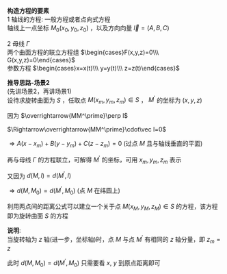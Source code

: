 **构造方程的要素**  
1 轴线的方程: 一般方程或者点向式方程  
轴线上一点坐标 $M_0(x_0,y_0,z_0)$ ，以及方向向量 $\vec l=(A,B,C)$  
  
2 母线 $\Gamma$  
两个曲面方程的联立方程组 $\begin{cases}F(x,y,z)=0\\\ G(x,y,z)=0\end{cases}$  
参数方程 $\begin{cases}x=x(t)\\\ y=y(t)\\\ z=z(t)\end{cases}$  
  
**推导思路-场景2**  
(先讲场景2，再讲场景1)  
设待求旋转曲面为 $S$ ，任取点 $M(x_m,y_m,z_m)\in S$ ， $M^\prime$ 的坐标为 $(x,y,z)$  
  
因为 $\overrightarrow{MM^\prime}\perp l$  
  
$\Rightarrow\overrightarrow{MM^\prime}\cdot\vec l=0$  
  
$\Rightarrow A(x-x_m)+B(y-y_m)+C(z-z_m)=0$ (过点 $M$ 且与轴线垂直的平面)  
  
再与母线 $\Gamma$ 的方程联立，可解得 $M^\prime$ 的坐标，可用 $x_m,y_m,z_m$ 表示  
  
又因为 $d(M,l)=d(M^\prime,l)$  
  
$\Rightarrow d(M,M_0)=d(M^\prime,M_0)$ (点 $M$ 在纬圆上)  
  
利用两点间的距离公式可以建立一个关于点 $M(x_M,y_M,z_M)\in S$ 的方程，该方程即为旋转曲面 $S$ 的方程  
  
**说明**:  
当旋转轴为 $z$ 轴(进一步，坐标轴)时，点 $M$ 与点 $M^\prime$ 有相同的 $z$ 轴分量，即 $z_m=z$  
  
此时 $d(M,M_0)=d(M^\prime,M_0)$ 只需要看 $x,\ y$ 到原点距离即可  
